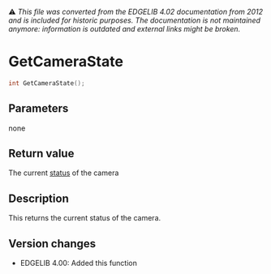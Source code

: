 :warning: _This file was converted from the EDGELIB 4.02 documentation from 2012 and is included for historic purposes. The documentation is not maintained anymore: information is outdated and external links might be broken._

# GetCameraState


```c++
int GetCameraState();
```

## Parameters
none

## Return value
The current [status](classecamera_definitions.md) of the camera

## Description
This returns the current status of the camera.

## Version changes
- EDGELIB 4.00: Added this function

